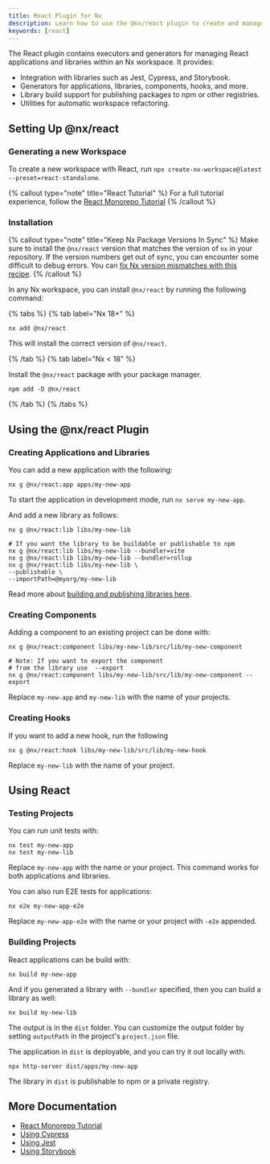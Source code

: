 ```yaml
---
title: React Plugin for Nx
description: Learn how to use the @nx/react plugin to create and manage React applications and libraries in your Nx workspace, including components, hooks, and more.
keywords: [react]
---
```


The React plugin contains executors and generators for managing React applications and libraries within an Nx workspace.
It provides:

- Integration with libraries such as Jest, Cypress, and Storybook.
- Generators for applications, libraries, components, hooks, and more.
- Library build support for publishing packages to npm or other registries.
- Utilities for automatic workspace refactoring.

## Setting Up @nx/react

### Generating a new Workspace

To create a new workspace with React, run `npx create-nx-workspace@latest --preset=react-standalone`.

{% callout type="note" title="React Tutorial" %}
For a full tutorial experience, follow the [React Monorepo Tutorial](/getting-started/tutorials/react-monorepo-tutorial)
{% /callout %}

### Installation

{% callout type="note" title="Keep Nx Package Versions In Sync" %}
Make sure to install the `@nx/react` version that matches the version of `nx` in your repository. If the version numbers get out of sync, you can encounter some difficult to debug errors. You can [fix Nx version mismatches with this recipe](/recipes/tips-n-tricks/keep-nx-versions-in-sync).
{% /callout %}

In any Nx workspace, you can install `@nx/react` by running the following command:

{% tabs %}
{% tab label="Nx 18+" %}

```shell {% skipRescope=true %}
nx add @nx/react
```

This will install the correct version of `@nx/react`.

{% /tab %}
{% tab label="Nx < 18" %}

Install the `@nx/react` package with your package manager.

```shell
npm add -D @nx/react
```

{% /tab %}
{% /tabs %}

## Using the @nx/react Plugin

### Creating Applications and Libraries

You can add a new application with the following:

```shell
nx g @nx/react:app apps/my-new-app
```

To start the application in development mode, run `nx serve my-new-app`.

And add a new library as follows:

```shell
nx g @nx/react:lib libs/my-new-lib

# If you want the library to be buildable or publishable to npm
nx g @nx/react:lib libs/my-new-lib --bundler=vite
nx g @nx/react:lib libs/my-new-lib --bundler=rollup
nx g @nx/react:lib libs/my-new-lib \
--publishable \
--importPath=@myorg/my-new-lib
```

Read more about [building and publishing libraries here](/concepts/buildable-and-publishable-libraries).

### Creating Components

Adding a component to an existing project can be done with:

```shell
nx g @nx/react:component libs/my-new-lib/src/lib/my-new-component

# Note: If you want to export the component
# from the library use  --export
nx g @nx/react:component libs/my-new-lib/src/lib/my-new-component --export
```

Replace `my-new-app` and `my-new-lib` with the name of your projects.

### Creating Hooks

If you want to add a new hook, run the following

```shell
nx g @nx/react:hook libs/my-new-lib/src/lib/my-new-hook
```

Replace `my-new-lib` with the name of your project.

## Using React

### Testing Projects

You can run unit tests with:

```shell
nx test my-new-app
nx test my-new-lib
```

Replace `my-new-app` with the name or your project. This command works for both applications and libraries.

You can also run E2E tests for applications:

```shell
nx e2e my-new-app-e2e
```

Replace `my-new-app-e2e` with the name or your project with `-e2e` appended.

### Building Projects

React applications can be build with:

```shell
nx build my-new-app
```

And if you generated a library with `--bundler` specified, then you can build a library as well:

```shell
nx build my-new-lib
```

The output is in the `dist` folder. You can customize the output folder by setting `outputPath` in the
project's `project.json` file.

The application in `dist` is deployable, and you can try it out locally with:

```shell
npx http-server dist/apps/my-new-app
```

The library in `dist` is publishable to npm or a private registry.

## More Documentation

- [React Monorepo Tutorial](/getting-started/tutorials/react-monorepo-tutorial)
- [Using Cypress](/nx-api/cypress)
- [Using Jest](/nx-api/jest)
- [Using Storybook](/recipes/storybook/overview-react)
